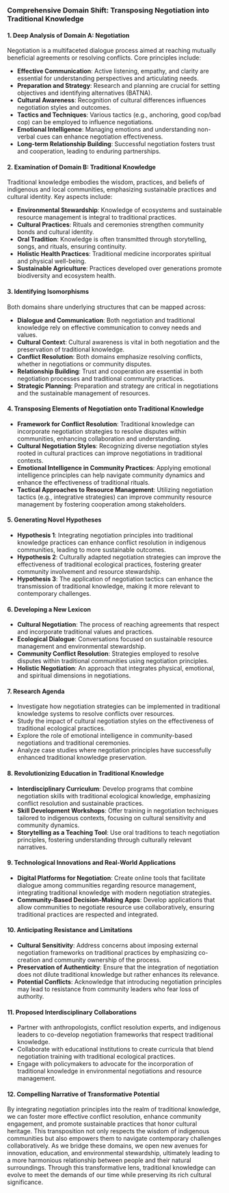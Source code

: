 ### Comprehensive Domain Shift: Transposing Negotiation into Traditional Knowledge

#### 1. Deep Analysis of Domain A: Negotiation
Negotiation is a multifaceted dialogue process aimed at reaching mutually beneficial agreements or resolving conflicts. Core principles include:

- **Effective Communication**: Active listening, empathy, and clarity are essential for understanding perspectives and articulating needs.
- **Preparation and Strategy**: Research and planning are crucial for setting objectives and identifying alternatives (BATNA).
- **Cultural Awareness**: Recognition of cultural differences influences negotiation styles and outcomes.
- **Tactics and Techniques**: Various tactics (e.g., anchoring, good cop/bad cop) can be employed to influence negotiations.
- **Emotional Intelligence**: Managing emotions and understanding non-verbal cues can enhance negotiation effectiveness.
- **Long-term Relationship Building**: Successful negotiation fosters trust and cooperation, leading to enduring partnerships.

#### 2. Examination of Domain B: Traditional Knowledge
Traditional knowledge embodies the wisdom, practices, and beliefs of indigenous and local communities, emphasizing sustainable practices and cultural identity. Key aspects include:

- **Environmental Stewardship**: Knowledge of ecosystems and sustainable resource management is integral to traditional practices.
- **Cultural Practices**: Rituals and ceremonies strengthen community bonds and cultural identity.
- **Oral Tradition**: Knowledge is often transmitted through storytelling, songs, and rituals, ensuring continuity.
- **Holistic Health Practices**: Traditional medicine incorporates spiritual and physical well-being.
- **Sustainable Agriculture**: Practices developed over generations promote biodiversity and ecosystem health.

#### 3. Identifying Isomorphisms
Both domains share underlying structures that can be mapped across:

- **Dialogue and Communication**: Both negotiation and traditional knowledge rely on effective communication to convey needs and values.
- **Cultural Context**: Cultural awareness is vital in both negotiation and the preservation of traditional knowledge.
- **Conflict Resolution**: Both domains emphasize resolving conflicts, whether in negotiations or community disputes.
- **Relationship Building**: Trust and cooperation are essential in both negotiation processes and traditional community practices.
- **Strategic Planning**: Preparation and strategy are critical in negotiations and the sustainable management of resources.

#### 4. Transposing Elements of Negotiation onto Traditional Knowledge
- **Framework for Conflict Resolution**: Traditional knowledge can incorporate negotiation strategies to resolve disputes within communities, enhancing collaboration and understanding.
- **Cultural Negotiation Styles**: Recognizing diverse negotiation styles rooted in cultural practices can improve negotiations in traditional contexts.
- **Emotional Intelligence in Community Practices**: Applying emotional intelligence principles can help navigate community dynamics and enhance the effectiveness of traditional rituals.
- **Tactical Approaches to Resource Management**: Utilizing negotiation tactics (e.g., integrative strategies) can improve community resource management by fostering cooperation among stakeholders.

#### 5. Generating Novel Hypotheses
- **Hypothesis 1**: Integrating negotiation principles into traditional knowledge practices can enhance conflict resolution in indigenous communities, leading to more sustainable outcomes.
- **Hypothesis 2**: Culturally adapted negotiation strategies can improve the effectiveness of traditional ecological practices, fostering greater community involvement and resource stewardship.
- **Hypothesis 3**: The application of negotiation tactics can enhance the transmission of traditional knowledge, making it more relevant to contemporary challenges.

#### 6. Developing a New Lexicon
- **Cultural Negotiation**: The process of reaching agreements that respect and incorporate traditional values and practices.
- **Ecological Dialogue**: Conversations focused on sustainable resource management and environmental stewardship.
- **Community Conflict Resolution**: Strategies employed to resolve disputes within traditional communities using negotiation principles.
- **Holistic Negotiation**: An approach that integrates physical, emotional, and spiritual dimensions in negotiations.

#### 7. Research Agenda
- Investigate how negotiation strategies can be implemented in traditional knowledge systems to resolve conflicts over resources.
- Study the impact of cultural negotiation styles on the effectiveness of traditional ecological practices.
- Explore the role of emotional intelligence in community-based negotiations and traditional ceremonies.
- Analyze case studies where negotiation principles have successfully enhanced traditional knowledge preservation.

#### 8. Revolutionizing Education in Traditional Knowledge
- **Interdisciplinary Curriculum**: Develop programs that combine negotiation skills with traditional ecological knowledge, emphasizing conflict resolution and sustainable practices.
- **Skill Development Workshops**: Offer training in negotiation techniques tailored to indigenous contexts, focusing on cultural sensitivity and community dynamics.
- **Storytelling as a Teaching Tool**: Use oral traditions to teach negotiation principles, fostering understanding through culturally relevant narratives.

#### 9. Technological Innovations and Real-World Applications
- **Digital Platforms for Negotiation**: Create online tools that facilitate dialogue among communities regarding resource management, integrating traditional knowledge with modern negotiation strategies.
- **Community-Based Decision-Making Apps**: Develop applications that allow communities to negotiate resource use collaboratively, ensuring traditional practices are respected and integrated.

#### 10. Anticipating Resistance and Limitations
- **Cultural Sensitivity**: Address concerns about imposing external negotiation frameworks on traditional practices by emphasizing co-creation and community ownership of the process.
- **Preservation of Authenticity**: Ensure that the integration of negotiation does not dilute traditional knowledge but rather enhances its relevance.
- **Potential Conflicts**: Acknowledge that introducing negotiation principles may lead to resistance from community leaders who fear loss of authority.

#### 11. Proposed Interdisciplinary Collaborations
- Partner with anthropologists, conflict resolution experts, and indigenous leaders to co-develop negotiation frameworks that respect traditional knowledge.
- Collaborate with educational institutions to create curricula that blend negotiation training with traditional ecological practices.
- Engage with policymakers to advocate for the incorporation of traditional knowledge in environmental negotiations and resource management.

#### 12. Compelling Narrative of Transformative Potential
By integrating negotiation principles into the realm of traditional knowledge, we can foster more effective conflict resolution, enhance community engagement, and promote sustainable practices that honor cultural heritage. This transposition not only respects the wisdom of indigenous communities but also empowers them to navigate contemporary challenges collaboratively. As we bridge these domains, we open new avenues for innovation, education, and environmental stewardship, ultimately leading to a more harmonious relationship between people and their natural surroundings. Through this transformative lens, traditional knowledge can evolve to meet the demands of our time while preserving its rich cultural significance.